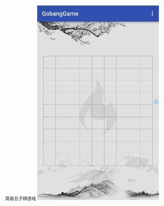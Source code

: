 简易五子棋游戏
![README](https://github.com/shineflower/GobangGame/blob/master/screenshots/gobanggame.gif)
